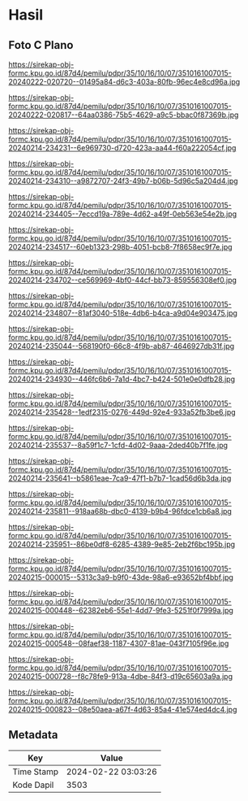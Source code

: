 # Hasil

## Foto C Plano

https://sirekap-obj-formc.kpu.go.id/87d4/pemilu/pdpr/35/10/16/10/07/3510161007015-20240222-020720--01495a84-d6c3-403a-80fb-96ec4e8cd96a.jpg

https://sirekap-obj-formc.kpu.go.id/87d4/pemilu/pdpr/35/10/16/10/07/3510161007015-20240222-020817--64aa0386-75b5-4629-a9c5-bbac0f87369b.jpg

https://sirekap-obj-formc.kpu.go.id/87d4/pemilu/pdpr/35/10/16/10/07/3510161007015-20240214-234231--6e969730-d720-423a-aa44-f60a222054cf.jpg

https://sirekap-obj-formc.kpu.go.id/87d4/pemilu/pdpr/35/10/16/10/07/3510161007015-20240214-234310--a9872707-24f3-49b7-b06b-5d96c5a204d4.jpg

https://sirekap-obj-formc.kpu.go.id/87d4/pemilu/pdpr/35/10/16/10/07/3510161007015-20240214-234405--7eccd19a-789e-4d62-a49f-0eb563e54e2b.jpg

https://sirekap-obj-formc.kpu.go.id/87d4/pemilu/pdpr/35/10/16/10/07/3510161007015-20240214-234517--60eb1323-298b-4051-bcb8-7f8658ec9f7e.jpg

https://sirekap-obj-formc.kpu.go.id/87d4/pemilu/pdpr/35/10/16/10/07/3510161007015-20240214-234702--ce569969-4bf0-44cf-bb73-859556308ef0.jpg

https://sirekap-obj-formc.kpu.go.id/87d4/pemilu/pdpr/35/10/16/10/07/3510161007015-20240214-234807--81af3040-518e-4db6-b4ca-a9d04e903475.jpg

https://sirekap-obj-formc.kpu.go.id/87d4/pemilu/pdpr/35/10/16/10/07/3510161007015-20240214-235044--568190f0-66c8-4f9b-ab87-4646927db31f.jpg

https://sirekap-obj-formc.kpu.go.id/87d4/pemilu/pdpr/35/10/16/10/07/3510161007015-20240214-234930--446fc6b6-7a1d-4bc7-b424-501e0e0dfb28.jpg

https://sirekap-obj-formc.kpu.go.id/87d4/pemilu/pdpr/35/10/16/10/07/3510161007015-20240214-235428--1edf2315-0276-449d-92e4-933a52fb3be6.jpg

https://sirekap-obj-formc.kpu.go.id/87d4/pemilu/pdpr/35/10/16/10/07/3510161007015-20240214-235537--8a59f1c7-1cfd-4d02-9aaa-2ded40b7f1fe.jpg

https://sirekap-obj-formc.kpu.go.id/87d4/pemilu/pdpr/35/10/16/10/07/3510161007015-20240214-235641--b5861eae-7ca9-47f1-b7b7-1cad56d6b3da.jpg

https://sirekap-obj-formc.kpu.go.id/87d4/pemilu/pdpr/35/10/16/10/07/3510161007015-20240214-235811--918aa68b-dbc0-4139-b9b4-96fdce1cb6a8.jpg

https://sirekap-obj-formc.kpu.go.id/87d4/pemilu/pdpr/35/10/16/10/07/3510161007015-20240214-235951--86be0df8-6285-4389-9e85-2eb2f6bc195b.jpg

https://sirekap-obj-formc.kpu.go.id/87d4/pemilu/pdpr/35/10/16/10/07/3510161007015-20240215-000015--5313c3a9-b9f0-43de-98a6-e93652bf4bbf.jpg

https://sirekap-obj-formc.kpu.go.id/87d4/pemilu/pdpr/35/10/16/10/07/3510161007015-20240215-000448--62382eb6-55e1-4dd7-9fe3-5251f0f7999a.jpg

https://sirekap-obj-formc.kpu.go.id/87d4/pemilu/pdpr/35/10/16/10/07/3510161007015-20240215-000548--08faef38-1187-4307-81ae-043f7105f96e.jpg

https://sirekap-obj-formc.kpu.go.id/87d4/pemilu/pdpr/35/10/16/10/07/3510161007015-20240215-000728--f8c78fe9-913a-4dbe-84f3-d19c65603a9a.jpg

https://sirekap-obj-formc.kpu.go.id/87d4/pemilu/pdpr/35/10/16/10/07/3510161007015-20240215-000823--08e50aea-a67f-4d63-85a4-41e574ed4dc4.jpg


## Metadata

| Key        | Value               |
| ---------- | ------------------- |
| Time Stamp | 2024-02-22 03:03:26 |
| Kode Dapil | 3503                |



